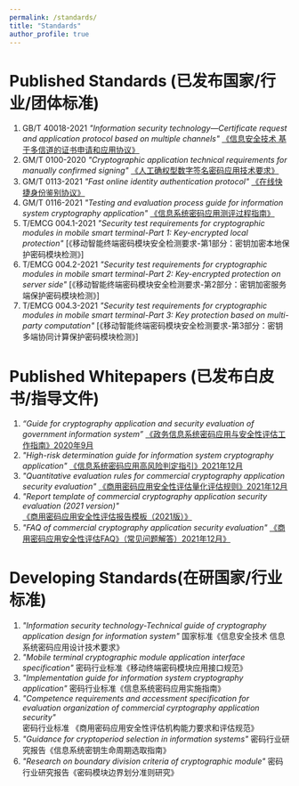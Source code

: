 ```yaml
---
permalink: /standards/
title: "Standards"
author_profile: true
---
```


Published Standards (已发布国家/行业/团体标准)
======
1. GB/T 40018-2021 *"Information security technology—Certificate request and application protocol based on multiple channels"* [《信息安全技术 基于多信道的证书申请和应用协议》](http://openstd.samr.gov.cn/bzgk/gb/newGbInfo?hcno=BE06BC25AF2EC422E3858B8555E56DAF)
1. GM/T 0100-2020 *"Cryptographic application technical requirements for manually confirmed signing"* [《人工确权型数字签名密码应用技术要求》](http://www.gmbz.org.cn/main/viewfile/20210627120440023807.html)
1. GM/T 0113-2021 *"Fast online identity authentication protocol"* [《在线快捷身份鉴别协议》](http://www.oscca.gov.cn/sca/xwdt/2021-10/19/content_1060880.shtml)
1. GM/T 0116-2021 *"Testing and evaluation process guide for information system cryptography application"* [《信息系统密码应用测评过程指南》](http://www.oscca.gov.cn/sca/xwdt/2021-10/19/content_1060880.shtml)
1. T/EMCG 004.1-2021 *"Security test requirements for cryptographic modules in mobile smart terminal-Part 1: Key-encrypted local protection"* [《移动智能终端密码模块安全检测要求-第1部分：密钥加密本地保护密码模块检测》]
1. T/EMCG 004.2-2021 *"Security test requirements for cryptographic modules in mobile smart terminal-Part 2: Key-encrypted protection on server side"* [《移动智能终端密码模块安全检测要求-第2部分：密钥加密服务端保护密码模块检测》]
1. T/EMCG 004.3-2021 *"Security test requirements for cryptographic modules in mobile smart terminal-Part 3: Key protection based on multi-party computation"* [《移动智能终端密码模块安全检测要求-第3部分：密钥多端协同计算保护密码模块检测》]

Published Whitepapers (已发布白皮书/指导文件)
======
1. *“Guide for cryptography application and security evaluation of government information system”* [《政务信息系统密码应用与安全性评估工作指南》2020年9月](http://www.gov.cn/xinwen/2020-09/24/content_5546655.htm)
1. *"High-risk determination guide for information system cryptography application"* [《信息系统密码应用高风险判定指引》2021年12月](https://www.cacrnet.org.cn/site/content/1117.html)
1. *"Quantitative evaluation rules for commercial cryptography application security evaluation"* [《商用密码应用安全性评估量化评估规则》2021年12月](https://www.cacrnet.org.cn/site/content/1117.html)
1. *"Report template of commercial cryptography application security evaluation (2021 version)"* [《商用密码应用安全性评估报告模板（2021版）》](https://www.cacrnet.org.cn/site/content/1117.html)
1. *"FAQ of commercial cryptography application security evaluation"* [《商用密码应用安全性评估FAQ》（常见问题解答）2021年12月》](https://www.cacrnet.org.cn/site/content/1117.html)



Developing Standards(在研国家/行业标准)
======
1. *"Information security technology-Technical guide of cryptography application design for information system"* 国家标准《信息安全技术 信息系统密码应用设计技术要求》
1. *"Mobile terminal cryptographic module application interface specification"* 密码行业标准《移动终端密码模块应用接口规范》
1. *"Implementation guide for information system cryptography application"* 密码行业标准《信息系统密码应用实施指南》
1. *"Competence requirements and accessment specification for evaluation organization of commercial cyrptography application security"* 密码行业标准 《商用密码应用安全性评估机构能力要求和评估规范》 
1. *"Guidance for cryptoperiod selection in information systems"* 密码行业研究报告《信息系统密钥生命周期选取指南》
1. *"Research on boundary division criteria of cryptographic module"* 密码行业研究报告《密码模块边界划分准则研究》